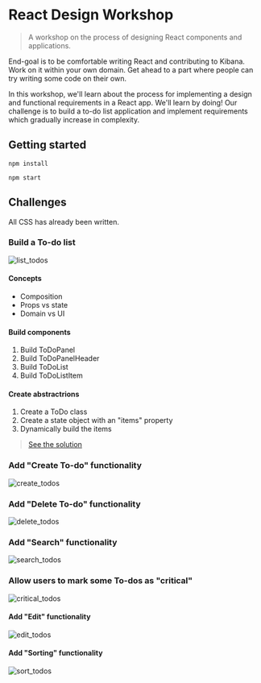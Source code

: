 # React Design Workshop

> A workshop on the process of designing React components and applications.

End-goal is to be comfortable writing React and contributing to Kibana. Work on it within your own domain.
Get ahead to a part where people can try writing some code on their own.

In this workshop, we'll learn about the process for implementing a design and functional requirements
in a React app. We'll learn by doing! Our challenge is to build a to-do list application and
implement requirements which gradually increase in complexity.

## Getting started

```
npm install
```

```
npm start
```

## Challenges

All CSS has already been written.

### Build a To-do list

![list_todos](https://github.com/cjcenizal/react-design-workshop/blob/master/design/assets/list_todos.jpg)

#### Concepts

* Composition
* Props vs state
* Domain vs UI

#### Build components

1. Build ToDoPanel
2. Build ToDoPanelHeader
3. Build ToDoList
4. Build ToDoListItem

#### Create abstractrions

1. Create a ToDo class
2. Create a state object with an "items" property
3. Dynamically build the items

> [See the solution]()

### Add "Create To-do" functionality

![create_todos](https://github.com/cjcenizal/react-design-workshop/blob/master/design/assets/create_todos.jpg)

### Add "Delete To-do" functionality

![delete_todos](https://github.com/cjcenizal/react-design-workshop/blob/master/design/assets/delete_todos.jpg)

### Add "Search" functionality

![search_todos](https://github.com/cjcenizal/react-design-workshop/blob/master/design/assets/search_todos.jpg)

### Allow users to mark some To-dos as "critical"

![critical_todos](https://github.com/cjcenizal/react-design-workshop/blob/master/design/assets/critical_todos.jpg)

#### Add "Edit" functionality

![edit_todos](https://github.com/cjcenizal/react-design-workshop/blob/master/design/assets/edit_todos.jpg)

#### Add "Sorting" functionality

![sort_todos](https://github.com/cjcenizal/react-design-workshop/blob/master/design/assets/sort_todos.jpg)
